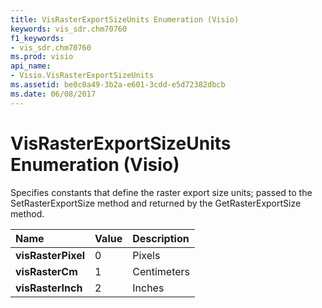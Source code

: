```yaml
---
title: VisRasterExportSizeUnits Enumeration (Visio)
keywords: vis_sdr.chm70760
f1_keywords:
- vis_sdr.chm70760
ms.prod: visio
api_name:
- Visio.VisRasterExportSizeUnits
ms.assetid: be0c0a49-3b2a-e601-3cdd-e5d72382dbcb
ms.date: 06/08/2017
---
```



# VisRasterExportSizeUnits Enumeration (Visio)



Specifies constants that define the raster export size units; passed to the SetRasterExportSize method and returned by the GetRasterExportSize method.


|**Name**|**Value**|**Description**|
|:-----|:-----|:-----|
| **visRasterPixel**|0|Pixels|
| **visRasterCm**|1|Centimeters|
| **visRasterInch**|2|Inches|

